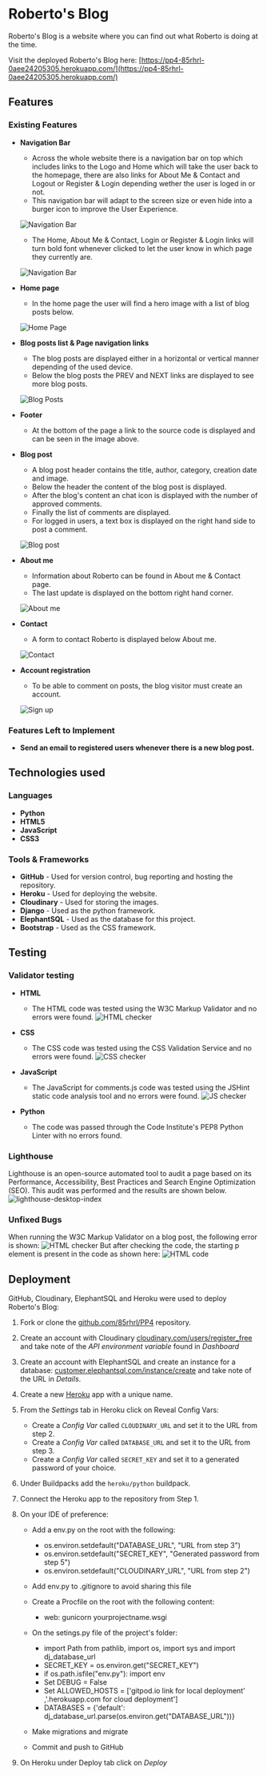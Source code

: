# Roberto's Blog
Roberto's Blog is a website where you can find out what Roberto is doing at the time.

Visit the deployed Roberto's Blog here: [https://pp4-85rhrl-0aee24205305.herokuapp.com/](https://pp4-85rhrl-0aee24205305.herokuapp.com/)

## Features

### Existing Features

- __Navigation Bar__
    - Across the whole website there is a navigation bar on top which includes links to the Logo and Home which will take the user back to the homepage, there are also links for About Me & Contact and Logout or Register & Login depending wether the user is loged in or not.
    - This navigation bar will adapt to the screen size or even hide into a burger icon to improve the User Experience.

    ![Navigation Bar](docs/images/02navbar-mobile.png)

    - The Home, About Me & Contact, Login or Register & Login links will turn bold font whenever clicked to let the user know in which page they currently are.

    ![Navigation Bar](docs/images/01navbar.png)

- __Home page__
    - In the home page the user will find a hero image with a list of blog posts below.

    ![Home Page](docs/images/03homepage.png)

- __Blog posts list & Page navigation links__
    - The blog posts are displayed either in a horizontal or vertical manner depending of the used device.
    - Below the blog posts the PREV and NEXT links are displayed to see more blog posts.

    ![Blog Posts](docs/images/04blog-posts.png)

- __Footer__
    - At the bottom of the page a link to the source code is displayed and can be seen in the image above.

- __Blog post__
    - A blog post header contains the title, author, category, creation date and image.
    - Below the header the content of the blog post is displayed.
    - After the blog's content an chat icon is displayed with the number of approved comments.
    - Finally the list of comments are displayed.
    - For logged in users, a text box is displayed on the right hand side to post a comment.

    ![Blog post](docs/images/05post-detail.png)

- __About me__
    - Information about Roberto can be found in About me & Contact page.
    - The last update is displayed on the bottom right hand corner.

    ![About me](docs/images/06aboutme.png)

- __Contact__
    - A form to contact Roberto is displayed below About me.

    ![Contact](docs/images/07contact.png)

- __Account registration__
    - To be able to comment on posts, the blog visitor must create an account.

    ![Sign up](docs/images/08signup.png)

### Features Left to Implement

- __Send an email to registered users whenever there is a new blog post.__

## Technologies used

### Languages
- __Python__
- __HTML5__
- __JavaScript__
- __CSS3__

### Tools & Frameworks
- __GitHub__ - Used for version control, bug reporting and hosting the repository.
- __Heroku__ - Used for deploying the website.
- __Cloudinary__ - Used for storing the images.
- __Django__ - Used as the python framework.
- __ElephantSQL__ - Used as the database for this project.
- __Bootstrap__ - Used as the CSS framework.

## Testing

### Validator testing

- __HTML__
    - The HTML code was tested using the W3C Markup Validator and no errors were found.
            ![HTML checker](docs/images/09htmlchecker.png)

- __CSS__
    - The CSS code was tested using the CSS Validation Service and no errors were found.
            ![CSS checker](docs/images/10csschecker.png)

- __JavaScript__
    - The JavaScript for comments.js code was tested using the JSHint static code analysis tool and no errors were found.
            ![JS checker](docs/images/11jschecker.png)

- __Python__
    - The code was passed through the Code Institute's PEP8 Python Linter with no errors found.

### Lighthouse

Lighthouse is an open-source automated tool to audit a page based on its Performance, Accessibility, Best Practices and Search Engine Optimization (SEO). This audit was performed and the results are shown below.
    ![lighthouse-desktop-index](docs/images/12lighthouse.png)

### Unfixed Bugs

When running the W3C Markup Validator on a blog post, the following error is shown:
    ![HTML checker](docs/images/13bugreport.png)
But after checking the code, the starting p element is present in the code as shown here:
    ![HTML code](docs/images/14bugcode.png)

## Deployment
GitHub, Cloudinary, ElephantSQL and Heroku were used to deploy Roberto's Blog:

1. Fork or clone the [github.com/85rhrl/PP4](https://github.com/85rhrl/PP4) repository.
2. Create an account with Cloudinary [cloudinary.com/users/register_free](https://cloudinary.com/users/register_free) and take note of the _API environment variable_ found in _Dashboard_
3. Create an account with ElephantSQL and create an instance for a database: [customer.elephantsql.com/instance/create](https://customer.elephantsql.com/instance/create) and take note of the URL in _Details_.

4. Create a new [Heroku](https://www.heroku.com/) app with a unique name.
5. From the _Settings_ tab in Heroku click on Reveal Config Vars:
    - Create a _Config Var_ called `CLOUDINARY_URL` and set it to the URL from step 2.
    - Create a _Config Var_ called `DATABASE_URL` and set it to the URL from step 3.
    - Create a _Config Var_ called `SECRET_KEY` and set it to a generated password of your choice.
6. Under Buildpacks add the `heroku/python` buildpack.
7. Connect the Heroku app to the repository from Step 1.
8. On your IDE of preference:
    - Add a env.py on the root with the following:
        - os.environ.setdefault("DATABASE_URL", "URL from step 3")
        - os.environ.setdefault("SECRET_KEY", "Generated password from step 5")
        - os.environ.setdefault("CLOUDINARY_URL", "URL from step 2")

    - Add env.py to .gitignore to avoid sharing this file
    - Create a Procfile on the root with the following content:
        - web: gunicorn yourprojectname.wsgi
    - On the setings.py file of the project's folder:
        - import Path from pathlib, import os, import sys and import dj_database_url
        - SECRET_KEY = os.environ.get("SECRET_KEY")
        - if os.path.isfile("env.py"): import env
        - Set DEBUG = False
        - Set ALLOWED_HOSTS = ['gitpod.io link for local deployment'
                ,'.herokuapp.com for cloud deployment']
        - DATABASES = {'default': dj_database_url.parse(os.environ.get("DATABASE_URL"))}
    - Make migrations and migrate
    - Commit and push to GitHub
9. On Heroku under Deploy tab click on _Deploy_